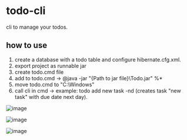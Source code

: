 # todo-cli
cli to manage your todos.

## how to use
1. create a database with a todo table and configure hibernate.cfg.xml.
2. export project as runnable jar
3. create todo.cmd file 
4. add to todo.cmd -> @java -jar "{Path to jar file}\Todo.jar" %*
5. move todo.cmd to "C:\Windows"
6. call cli in cmd -> example: todo add new task -nd (creates task "new task" with due date next day).

![image](https://user-images.githubusercontent.com/61287177/167681166-8037be17-0ae1-4587-a41c-bc880533e421.png)

![image](https://user-images.githubusercontent.com/61287177/167681291-193afac6-1728-4b5d-b9f6-5f3ea8fa6ffd.png)

![image](https://user-images.githubusercontent.com/61287177/167681700-f1ac04e3-ac97-434a-9ba6-a10fc0ca8e55.png)
